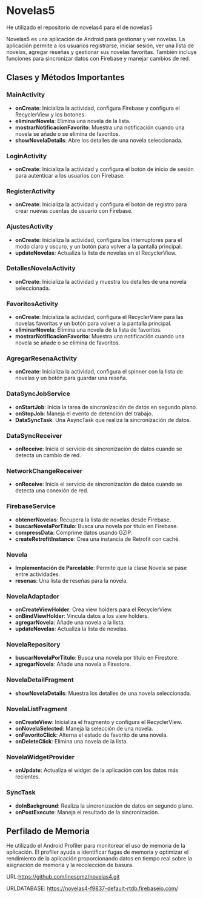 # Novelas5

He utilizado el repositorio de novelas4 para el de novelas5

Novelas5 es una aplicación de Android para gestionar y ver novelas. La aplicación permite a los usuarios registrarse, iniciar sesión, ver una lista de novelas, agregar reseñas y gestionar sus novelas favoritas. También incluye funciones para sincronizar datos con Firebase y manejar cambios de red.

## Clases y Métodos Importantes

### MainActivity
- **onCreate**: Inicializa la actividad, configura Firebase y configura el RecyclerView y los botones.
- **eliminarNovela**: Elimina una novela de la lista.
- **mostrarNotificacionFavorito**: Muestra una notificación cuando una novela se añade o se elimina de favoritos.
- **showNovelaDetails**: Abre los detalles de una novela seleccionada.

### LoginActivity
- **onCreate**: Inicializa la actividad y configura el botón de inicio de sesión para autenticar a los usuarios con Firebase.

### RegisterActivity
- **onCreate**: Inicializa la actividad y configura el botón de registro para crear nuevas cuentas de usuario con Firebase.

### AjustesActivity
- **onCreate**: Inicializa la actividad, configura los interruptores para el modo claro y oscuro, y un botón para volver a la pantalla principal.
- **updateNovelas**: Actualiza la lista de novelas en el RecyclerView.

### DetallesNovelaActivity
- **onCreate**: Inicializa la actividad y muestra los detalles de una novela seleccionada.

### FavoritosActivity
- **onCreate**: Inicializa la actividad, configura el RecyclerView para las novelas favoritas y un botón para volver a la pantalla principal.
- **eliminarNovela**: Elimina una novela de la lista de favoritos.
- **mostrarNotificacionFavorito**: Muestra una notificación cuando una novela se añade o se elimina de favoritos.

### AgregarResenaActivity
- **onCreate**: Inicializa la actividad, configura el spinner con la lista de novelas y un botón para guardar una reseña.

### DataSyncJobService
- **onStartJob**: Inicia la tarea de sincronización de datos en segundo plano.
- **onStopJob**: Maneja el evento de detención del trabajo.
- **DataSyncTask**: Una AsyncTask que realiza la sincronización de datos.

### DataSyncReceiver
- **onReceive**: Inicia el servicio de sincronización de datos cuando se detecta un cambio de red.

### NetworkChangeReceiver
- **onReceive**: Inicia el servicio de sincronización de datos cuando se detecta una conexión de red.

### FirebaseService
- **obtenerNovelas**: Recupera la lista de novelas desde Firebase.
- **buscarNovelaPorTitulo**: Busca una novela por título en Firebase.
- **compressData**: Comprime datos usando GZIP.
- **createRetrofitInstance**: Crea una instancia de Retrofit con caché.

### Novela
- **Implementación de Parcelable**: Permite que la clase Novela se pase entre actividades.
- **resenas**: Una lista de reseñas para la novela.

### NovelaAdaptador
- **onCreateViewHolder**: Crea view holders para el RecyclerView.
- **onBindViewHolder**: Vincula datos a los view holders.
- **agregarNovela**: Añade una novela a la lista.
- **updateNovelas**: Actualiza la lista de novelas.

### NovelaRepository
- **buscarNovelaPorTitulo**: Busca una novela por título en Firestore.
- **agregarNovela**: Añade una novela a Firestore.

### NovelaDetailFragment
- **showNovelaDetails**: Muestra los detalles de una novela seleccionada.

### NovelaListFragment
- **onCreateView**: Inicializa el fragmento y configura el RecyclerView.
- **onNovelaSelected**: Maneja la selección de una novela.
- **onFavoritoClick**: Alterna el estado de favorito de una novela.
- **onDeleteClick**: Elimina una novela de la lista.

### NovelaWidgetProvider
- **onUpdate**: Actualiza el widget de la aplicación con los datos más recientes.

### SyncTask
- **doInBackground**: Realiza la sincronización de datos en segundo plano.
- **onPostExecute**: Maneja el resultado de la sincronización.

## Perfilado de Memoria

He utilizado el Android Profiler para monitorear el uso de memoria de la aplicación. El profiler ayuda a identificar fugas de memoria y optimizar el rendimiento de la aplicación proporcionando datos en tiempo real sobre la asignación de memoria y la recolección de basura.

URL:https://github.com/inesgmz/novelas4.git

URLDATABASE: https://novelas4-f9837-default-rtdb.firebaseio.com/
